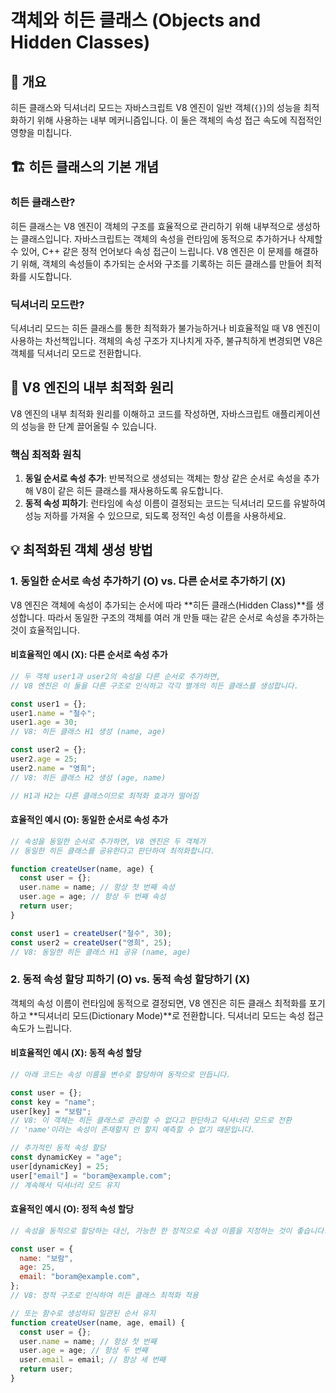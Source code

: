 # 객체와 히든 클래스 (Objects and Hidden Classes)

## 📖 개요

히든 클래스와 딕셔너리 모드는 자바스크립트 V8 엔진이 일반 객체(`{}`)의 성능을 최적화하기 위해 사용하는 내부 메커니즘입니다. 이 둘은 객체의 속성 접근 속도에 직접적인 영향을 미칩니다.

## 🏗️ 히든 클래스의 기본 개념

### 히든 클래스란?

히든 클래스는 V8 엔진이 객체의 구조를 효율적으로 관리하기 위해 내부적으로 생성하는 클래스입니다. 자바스크립트는 객체의 속성을 런타임에 동적으로 추가하거나 삭제할 수 있어, C++ 같은 정적 언어보다 속성 접근이 느립니다. V8 엔진은 이 문제를 해결하기 위해, 객체의 속성들이 추가되는 순서와 구조를 기록하는 히든 클래스를 만들어 최적화를 시도합니다.

### 딕셔너리 모드란?

딕셔너리 모드는 히든 클래스를 통한 최적화가 불가능하거나 비효율적일 때 V8 엔진이 사용하는 차선책입니다. 객체의 속성 구조가 지나치게 자주, 불규칙하게 변경되면 V8은 객체를 딕셔너리 모드로 전환합니다.

## 🎯 V8 엔진의 내부 최적화 원리

V8 엔진의 내부 최적화 원리를 이해하고 코드를 작성하면, 자바스크립트 애플리케이션의 성능을 한 단계 끌어올릴 수 있습니다.

### 핵심 최적화 원칙

1. **동일 순서로 속성 추가**: 반복적으로 생성되는 객체는 항상 같은 순서로 속성을 추가해 V8이 같은 히든 클래스를 재사용하도록 유도합니다.
2. **동적 속성 피하기**: 런타임에 속성 이름이 결정되는 코드는 딕셔너리 모드를 유발하여 성능 저하를 가져올 수 있으므로, 되도록 정적인 속성 이름을 사용하세요.

## 💡 최적화된 객체 생성 방법

### 1. 동일한 순서로 속성 추가하기 (O) vs. 다른 순서로 추가하기 (X)

V8 엔진은 객체에 속성이 추가되는 순서에 따라 **히든 클래스(Hidden Class)**를 생성합니다. 따라서 동일한 구조의 객체를 여러 개 만들 때는 같은 순서로 속성을 추가하는 것이 효율적입니다.

#### 비효율적인 예시 (X): 다른 순서로 속성 추가

```javascript
// 두 객체 user1과 user2의 속성을 다른 순서로 추가하면,
// V8 엔진은 이 둘을 다른 구조로 인식하고 각각 별개의 히든 클래스를 생성합니다.

const user1 = {};
user1.name = "철수";
user1.age = 30;
// V8: 히든 클래스 H1 생성 (name, age)

const user2 = {};
user2.age = 25;
user2.name = "영희";
// V8: 히든 클래스 H2 생성 (age, name)

// H1과 H2는 다른 클래스이므로 최적화 효과가 떨어짐
```

#### 효율적인 예시 (O): 동일한 순서로 속성 추가

```javascript
// 속성을 동일한 순서로 추가하면, V8 엔진은 두 객체가
// 동일한 히든 클래스를 공유한다고 판단하여 최적화합니다.

function createUser(name, age) {
  const user = {};
  user.name = name; // 항상 첫 번째 속성
  user.age = age; // 항상 두 번째 속성
  return user;
}

const user1 = createUser("철수", 30);
const user2 = createUser("영희", 25);
// V8: 동일한 히든 클래스 H1 공유 (name, age)
```

### 2. 동적 속성 할당 피하기 (O) vs. 동적 속성 할당하기 (X)

객체의 속성 이름이 런타임에 동적으로 결정되면, V8 엔진은 히든 클래스 최적화를 포기하고 **딕셔너리 모드(Dictionary Mode)**로 전환합니다. 딕셔너리 모드는 속성 접근 속도가 느립니다.

#### 비효율적인 예시 (X): 동적 속성 할당

```javascript
// 아래 코드는 속성 이름을 변수로 할당하여 동적으로 만듭니다.

const user = {};
const key = "name";
user[key] = "보람";
// V8: 이 객체는 히든 클래스로 관리할 수 없다고 판단하고 딕셔너리 모드로 전환
// 'name'이라는 속성이 존재할지 안 할지 예측할 수 없기 때문입니다.

// 추가적인 동적 속성 할당
const dynamicKey = "age";
user[dynamicKey] = 25;
user["email"] = "boram@example.com";
// 계속해서 딕셔너리 모드 유지
```

#### 효율적인 예시 (O): 정적 속성 할당

```javascript
// 속성을 동적으로 할당하는 대신, 가능한 한 정적으로 속성 이름을 지정하는 것이 좋습니다.

const user = {
  name: "보람",
  age: 25,
  email: "boram@example.com",
};
// V8: 정적 구조로 인식하여 히든 클래스 최적화 적용

// 또는 함수로 생성하되 일관된 순서 유지
function createUser(name, age, email) {
  const user = {};
  user.name = name; // 항상 첫 번째
  user.age = age; // 항상 두 번째
  user.email = email; // 항상 세 번째
  return user;
}
```
